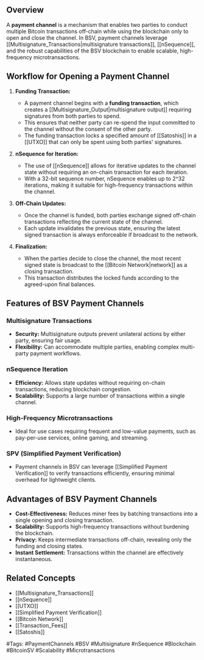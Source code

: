 

## Overview

A **payment channel** is a mechanism that enables two parties to conduct multiple Bitcoin transactions off-chain while using the blockchain only to open and close the channel. In BSV, payment channels leverage [[Multisignature_Transactions|multisignature transactions]], [[nSequence]], and the robust capabilities of the BSV blockchain to enable scalable, high-frequency microtransactions.

## Workflow for Opening a Payment Channel

1. **Funding Transaction:**
    
    - A payment channel begins with a **funding transaction**, which creates a [[Multisignature_Output|multisignature output]] requiring signatures from both parties to spend.
    - This ensures that neither party can re-spend the input committed to the channel without the consent of the other party.
    - The funding transaction locks a specified amount of [[Satoshis]] in a [[UTXO]] that can only be spent using both parties' signatures.
2. **nSequence for Iteration:**
    
    - The use of [[nSequence]] allows for iterative updates to the channel state without requiring an on-chain transaction for each iteration.
    - With a 32-bit sequence number, nSequence enables up to 2^32 iterations, making it suitable for high-frequency transactions within the channel.
3. **Off-Chain Updates:**
    
    - Once the channel is funded, both parties exchange signed off-chain transactions reflecting the current state of the channel.
    - Each update invalidates the previous state, ensuring the latest signed transaction is always enforceable if broadcast to the network.
4. **Finalization:**
    
    - When the parties decide to close the channel, the most recent signed state is broadcast to the [[Bitcoin Network|network]] as a closing transaction.
    - This transaction distributes the locked funds according to the agreed-upon final balances.

## Features of BSV Payment Channels

### Multisignature Transactions

- **Security:** Multisignature outputs prevent unilateral actions by either party, ensuring fair usage.
- **Flexibility:** Can accommodate multiple parties, enabling complex multi-party payment workflows.

### nSequence Iteration

- **Efficiency:** Allows state updates without requiring on-chain transactions, reducing blockchain congestion.
- **Scalability:** Supports a large number of transactions within a single channel.

### High-Frequency Microtransactions

- Ideal for use cases requiring frequent and low-value payments, such as pay-per-use services, online gaming, and streaming.

### SPV (Simplified Payment Verification)

- Payment channels in BSV can leverage [[Simplified Payment Verification]] to verify transactions efficiently, ensuring minimal overhead for lightweight clients.

## Advantages of BSV Payment Channels

- **Cost-Effectiveness:** Reduces miner fees by batching transactions into a single opening and closing transaction.
- **Scalability:** Supports high-frequency transactions without burdening the blockchain.
- **Privacy:** Keeps intermediate transactions off-chain, revealing only the funding and closing states.
- **Instant Settlement:** Transactions within the channel are effectively instantaneous.

## Related Concepts

- [[Multisignature_Transactions]]
- [[nSequence]]
- [[UTXO]]
- [[Simplified Payment Verification]]
- [[Bitcoin Network]]
- [[Transaction_Fees]]
- [[Satoshis]]

#Tags: #PaymentChannels #BSV #Multisignature #nSequence #Blockchain #BitcoinSV #Scalability #Microtransactions






